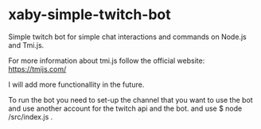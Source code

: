 # xaby-simple-twitch-bot
Simple twitch bot for simple chat interactions and commands on Node.js and Tmi.js.

For more information about tmi.js follow the official website: https://tmijs.com/

I will add more functionallity in the future.

To run the bot you need to set-up the channel that you want to use the bot and use another account for the twitch api and the bot. and use $ node /src/index.js .

